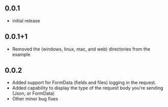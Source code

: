 ## 0.0.1

- initial release

## 0.0.1+1

- Removed the (windows, linux, mac, and web) directories from the example

## 0.0.2

- Added support for FormData (fields and files) logging in the request.
- Added capability to display the type of the request body you're sending (Json, or FormData)
- Other minor bug fixes
